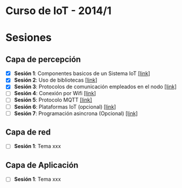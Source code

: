 # Curso de IoT - 2014/1

# Sesiones

## Capa de percepción

- [x]  **Sesión 1**: Componentes basicos de un Sistema IoT [[link]](P1/README.md)
- [x]  **Sesión 2**: Uso de bibliotecas [[link]](P2/README.md)
- [x]  **Sesión 3**: Protocolos de comunicación empleados en el nodo [[link]](P3/README.md)
- [ ]  **Sesión 4**: Conexión por Wifi [[link]](P4/README.md)
- [ ]  **Sesión 5**: Protocolo MQTT [[link]](P5/README.md)
- [ ]  **Sesión 6**: Plataformas IoT (opcional) [[link]](P6/README.md)
- [ ]  **Sesión 7**: Programación asincrona (Opcional) [[link]](P7/README.md)

## Capa de red

- [ ]  **Sesión 1**: Tema xxx

## Capa de Aplicación

- [ ]  **Sesión 1**: Tema xxx